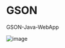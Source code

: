 # GSON
GSON-Java-WebApp

![image](https://github.com/user-attachments/assets/de087927-cc76-46bc-8f76-3833bf5a17f9)

